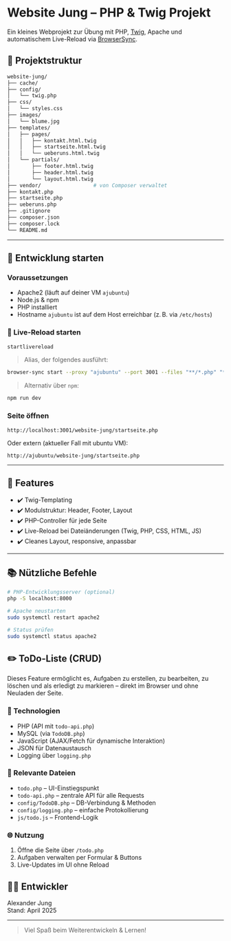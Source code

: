# Website Jung – PHP & Twig Projekt

Ein kleines Webprojekt zur Übung mit PHP, [Twig](https://twig.symfony.com/), Apache und automatischem Live-Reload via [BrowserSync](https://browsersync.io/).

## 🔧 Projektstruktur

```bash
website-jung/
├── cache/
├── config/
│   └── twig.php
├── css/
│   └── styles.css
├── images/
│   └── blume.jpg
├── templates/
│   ├── pages/
│   │   ├── kontakt.html.twig
│   │   ├── startseite.html.twig
│   │   └── ueberuns.html.twig
│   └── partials/
│       ├── footer.html.twig
│       ├── header.html.twig
│       └── layout.html.twig
├── vendor/                 # von Composer verwaltet
├── kontakt.php
├── startseite.php
├── ueberuns.php
├── .gitignore
├── composer.json
├── composer.lock
└── README.md
```

---

## 🚀 Entwicklung starten

### Voraussetzungen

- Apache2 (läuft auf deiner VM `ajubuntu`)
- Node.js & npm
- PHP installiert
- Hostname `ajubuntu` ist auf dem Host erreichbar (z. B. via `/etc/hosts`)

### 🔁 Live-Reload starten

```bash
startlivereload
```

> Alias, der folgendes ausführt:

```bash
browser-sync start --proxy "ajubuntu" --port 3001 --files "**/*.php" "**/*.twig" "**/*.css" "**/*.html" "**/*.js"
```

> Alternativ über `npm`:

```bash
npm run dev
```

### Seite öffnen

```
http://localhost:3001/website-jung/startseite.php
```

Oder extern (aktueller Fall mit ubuntu VM):

```
http://ajubuntu/website-jung/startseite.php
```

---

## 🧪 Features

- ✔️ Twig-Templating
- ✔️ Modulstruktur: Header, Footer, Layout
- ✔️ PHP-Controller für jede Seite
- ✔️ Live-Reload bei Dateiänderungen (Twig, PHP, CSS, HTML, JS)
- ✔️ Cleanes Layout, responsive, anpassbar

---

## 📚 Nützliche Befehle

```bash
# PHP-Entwicklungsserver (optional)
php -S localhost:8000

# Apache neustarten
sudo systemctl restart apache2

# Status prüfen
sudo systemctl status apache2
```
## ✏️ ToDo-Liste (CRUD)

Dieses Feature ermöglicht es, Aufgaben zu erstellen, zu bearbeiten, zu löschen und als erledigt zu markieren – direkt im Browser und ohne Neuladen der Seite.

### 🔧 Technologien
- PHP (API mit `todo-api.php`)
- MySQL (via `TodoDB.php`)
- JavaScript (AJAX/Fetch für dynamische Interaktion)
- JSON für Datenaustausch
- Logging über `logging.php`

### 📁 Relevante Dateien
- `todo.php` – UI-Einstiegspunkt
- `todo-api.php` – zentrale API für alle Requests
- `config/TodoDB.php` – DB-Verbindung & Methoden
- `config/logging.php` – einfache Protokollierung
- `js/todo.js` – Frontend-Logik

### 🌐 Nutzung
1. Öffne die Seite über `/todo.php`
2. Aufgaben verwalten per Formular & Buttons
3. Live-Updates im UI ohne Reload

## 👨‍💻 Entwickler

Alexander Jung  
Stand: April 2025

---

> Viel Spaß beim Weiterentwickeln & Lernen!